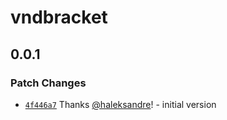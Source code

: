 # vndbracket

## 0.0.1

### Patch Changes

- [`4f446a7`](https://github.com/haleksandre/test-tauri/commit/4f446a7eee740d4e021b0cbbd1f795fd187d5a99) Thanks [@haleksandre](https://github.com/haleksandre)! - initial version
